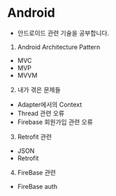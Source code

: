 # Android 

* 안드로이드 관련 기술을 공부합니다.

1. Android Architecture Pattern
 * MVC
 * MVP
 * MVVM
2. 내가 겪은 문제들
 * Adapter에서의 Context
 * Thread 관련 오류
 * Firebase 회원가입 관련 오류
3. Retrofit 관련
 * JSON
 * Retrofit
4. FireBase 관련
 * FireBase auth
